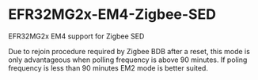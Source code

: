 # EFR32MG2x-EM4-Zigbee-SED
EFR32MG2x EM4 support for Zigbee SED 

Due to rejoin procedure required by Zigbee BDB after a reset, this mode is only advantageous when polling frequency is above 90 minutes. 
If poling frequency is less than 90 minutes EM2 mode is better suited.

